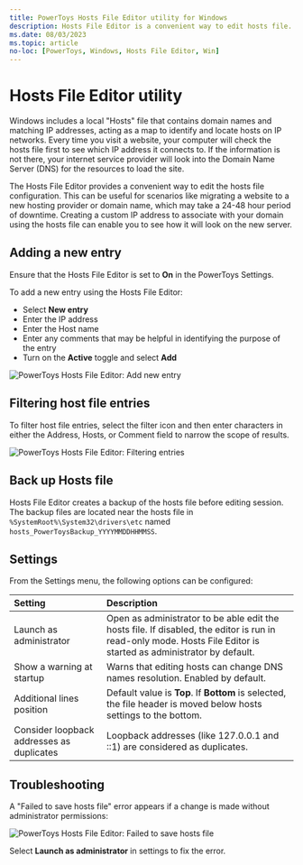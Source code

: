 ```yaml
---
title: PowerToys Hosts File Editor utility for Windows
description: Hosts File Editor is a convenient way to edit hosts file.
ms.date: 08/03/2023
ms.topic: article
no-loc: [PowerToys, Windows, Hosts File Editor, Win]
---
```


# Hosts File Editor utility

Windows includes a local "Hosts" file that contains domain names and matching IP addresses, acting as a map to identify and locate hosts on IP networks. Every time you visit a website, your computer will check the hosts file first to see which IP address it connects to. If the information is not there, your internet service provider will look into the Domain Name Server (DNS) for the resources to load the site.

The Hosts File Editor provides a convenient way to edit the hosts file configuration. This can be useful for scenarios like migrating a website to a new hosting provider or domain name, which may take a 24-48 hour period of downtime. Creating a custom IP address to associate with your domain using the hosts file can enable you to see how it will look on the new server.

## Adding a new entry

Ensure that the Hosts File Editor is set to **On** in the PowerToys Settings.

To add a new entry using the Hosts File Editor:

- Select **New entry**
- Enter the IP address
- Enter the Host name
- Enter any comments that may be helpful in identifying the purpose of the entry
- Turn on the **Active** toggle and select **Add**

![PowerToys Hosts File Editor: Add new entry](../images/pt-hosts-file-editor-add-new-entry.gif)

## Filtering host file entries

To filter host file entries, select the filter icon and then enter characters in either the Address, Hosts, or Comment field to narrow the scope of results.

![PowerToys Hosts File Editor: Filtering entries](../images/pt-hosts-file-editor-filter.gif)

## Back up Hosts file

Hosts File Editor creates a backup of the hosts file before editing session. The backup files are located near the hosts file in `%SystemRoot%\System32\drivers\etc` named `hosts_PowerToysBackup_YYYYMMDDHHMMSS`.

## Settings

From the Settings menu, the following options can be configured:

| Setting | Description |
| :--- | :--- |
| Launch as administrator | Open as administrator to be able edit the hosts file. If disabled, the editor is run in read-only mode. Hosts File Editor is started as administrator by default. |
| Show a warning at startup | Warns that editing hosts can change DNS names resolution. Enabled by default. |
| Additional lines position | Default value is **Top**. If **Bottom** is selected, the file header is moved below hosts settings to the bottom. |
| Consider loopback addresses as duplicates | Loopback addresses (like 127.0.0.1 and ::1) are considered as duplicates. |

## Troubleshooting

A "Failed to save hosts file" error appears if a change is made without administrator permissions:

![PowerToys Hosts File Editor: Failed to save hosts file](../images/pt-hosts-file-editor-failed-to-save-hosts-file-error.png)

Select **Launch as administrator** in settings to fix the error.
